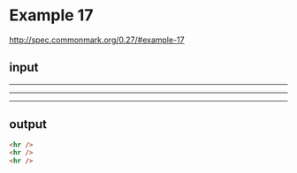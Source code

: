# Example 17

http://spec.commonmark.org/0.27/#example-17

## input

 ***
  ***
   ***

## output

```html
<hr />
<hr />
<hr />
```
